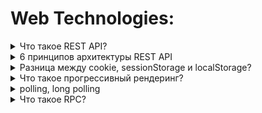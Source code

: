 # Web Technologies:

<details>
<summary>Что такое REST API?</summary>
<br />
<b>REST</b> (Representational State Transfer)  - это концепция (архитектура) для организации взаимодействия между независимыми объектами (приложениями) посредством протокола HTTP.
Включает в себя набор принципов (рекомендаций) взаимодействия клиент-серверных приложений. Обычно он представлен в формате JSON.

Основная идея REST API - разделение разных операций (чаще всего CRUD) при обращении к одному и тому же URL с помощью HTTP-методов.

Клиент посещает URL-адрес и отправляет серверу запрос, чтобы получить ответ.

![Test Image 4](https://github.com/danil2703/frontend-interview/blob/main/assets/web-technologies/1.png)
</details>

<details>
<summary>6 принципов архитектуры REST API</summary>
<br />

### 1. Клиент-серверная модель
Этот принцип требует отделять друг от друга два понятия: клиент и сервер.

Сервер — программа, в которой хранятся и обрабатываются ресурсы. Сервер может располагаться на одном или нескольких компьютерах; но даже в одном компьютере может быть несколько виртуальных серверов.

Клиент — программа, которая запрашивает у сервера доступ к ресурсам. Для этого она использует API.

### 2. Отсутствие состояния
Это значит, что на сервере не хранится никаких данных о прошлых взаимодействиях с клиентом — каждый запрос должен содержать всю информацию для его обработки.

Это снижает нагрузку на сервер, что особенно полезно, если к нему подключено одновременно много клиентов. Не нужно хранить дополнительную информацию о прошлых обращениях каждого из них. Достаточно обработать каждый запрос в отдельности.

### 3. Кэшируемость
Это ограничение требует, чтобы для данных в ответе на запрос явно было указано -- можно их кэшировать или нет. Если ответ поддерживает кэширование, то клиент имеет право повторно использовать данные в последующих эквивалентных запросов без обращения на сервер.

### 4. Единообразие интерфейса

Файлы обычно передаются клиенту не в том виде, в котором хранятся на сервере. В вебе их часто преобразуют в JSON или XML и только потом отправляют клиенту. Ответ на запросы к новому ресурсу должен приходить в том же формате, что и к старым, и сразу же содержать дополнительную информацию: что разрешается делать с ресурсом, можно ли его изменять и удалять на сервере и так далее.

REST накладывает на интерфейс четыре ограничения: 1) идентичность ресурсов; 2) манипуляция над ресурсами через представление; 3) исчерпывающие, понятные человеку сообщения; 4) гипермедиа (hypermedia) как движок для состояния приложения (HATEOAS).

### 5. Многоуровневая система

Многоуровневость достигается засчёт ограничения поведения компонентов таким образом, что компоненты "не видят" другие компоненты, кроме расположенных на ближайших уровнях, с которыми они взаимодействуют.

Между сервером и клиентом могут быть несколько промежуточных узлов, выполняющих вспомогательные функции, — прокси-серверы.

Они используются для кэширования, обеспечения безопасности, дополнительной обработки данных. Если основных серверов несколько, то дополнительные серверы-балансировщики могут распределять нагрузку между ними и решать, в какой из них направлять запрос:

Никто из участников цепочки не знает всего пути, который проходит запрос, — только своих «соседей» справа и слева.

![Test Image 4](https://github.com/danil2703/frontend-interview/blob/main/assets/web-technologies/2.png)

### 6. Код по требованию (необязательно)

Является необязательным принципом.

</details>

<details>
<summary>Разница между cookie, sessionStorage и localStorage?</summary>
<br />
<table>
    <thead>
        <tr>
            <th></th>
            <th><code>cookie</code></th>
            <th><code>localStorage</code></th>
            <th><code>sessionStorage</code></th>
        </tr>
    </thead>
    <tbody>
        <tr>
            <td>Инициатор</td>
            <td>Клиент или сервер. Сервер может использовать заголовок <code>Set-Cookie</code></td>
            <td>Клиент</td>
            <td>Клиент</td>
        </tr>
        <tr>
            <td>Срок хранения</td>
            <td>Устанавливается вручную</td>
            <td>Всегда</td>
            <td>До закрытия вкладки</td>
        </tr>
        <tr>
            <td>Хранение между сессиями</td>
            <td>Зависит от установки срока хранения</td>
            <td>Да</td>
            <td>Нет</td>
        </tr>
        <tr>
            <td>Отправка на сервер с каждым HTTP-запросом</td>
            <td>автоматически, с помощью заголовка <code>Cookie</code></td>
            <td>Нет</td>
            <td>Нет</td>
        </tr>
        <tr>
            <td>Емкость (на один домен)</td>
            <td>4 КБ</td>
            <td>5 МБ</td>
            <td>5 МБ</td>
        </tr>
        <tr>
            <td>Доступность</td>
            <td>В любом окне</td>
            <td>В любом окне</td>
            <td>В той же вкладке</td>
        </tr>
    </tbody>
</table>
</details>

<details>
<summary>Что такое прогрессивный рендеринг?</summary>
<br />
Чтобы понять что такое progressive rendering, нужно понимать отличие client-side rendering от server-side rendering.

При client-side rendering (CSR) контент отрисовывается на стороне клиента (в браузере). Такой подход используется в React, когда браузеру отсылается практически пустой HTML-документ, а потом запускается скрипт, который генерирует HTML в указанном скрипту теге. Как правило это `<div id="root">`. Пользователь будет видеть пустую страницу, пока JS-файл полностью не загрузится.

При server-side rendering (SSR) HTML-разметка генерируется на сервере, отсылается браузеру и после этого отрисовывается на клиенте. Пользователь увидит контент сразу же, но не сможет взаимодействовать со страницей, пока не загрузится JS-файл.

При использовании прогрессивного рендеринга, кусочки HTML генерируется на сервере и отсылаются браузеру в порядке их приоритетности. То есть, элементы с самым высоким приоритетом (например `<header>`, фон, главная интерактивная часть страницы) генерируются на сервере, отсылаются браузеру и отрисовываются в первую очередь. Это позволяет пользователю увидеть самый важный контент как можно скорее, не дожидаясь полной загрузки всего контента. То есть, progressive rendering что-то среднее между client-side rendering и server-side rendering.

Техники реализации прогрессивного рендеринга:

Ленивая загрузка (Lazy Loading). Загрузка контента по мере необходимости. Например, если страница достаточно большая, не нужно загружать изображения вне вьюпорта. Загрузка изображения стартует за некоторое время до того как она появится во вьюпорте. Эту же технику можно использовать для загрузки контента изначально скрытых элементов. Например, можно загрузить контент закрытого меню когда пользователь наводит курсор на кнопку открытия.
Приоритизация контента. Например, не загружать изначально все CSS-стили. Добавлять в `<head>` загрузку только тех стилей, которые нужны для текущей видимой области HTML-документа. Остальные стили можно добавить в `<body>`.

</details>


<details>
<summary>polling, long polling</summary>

### Polling
1. Отправляем запрос на сервер.
2. Получаем немедленный ответ.
3. Повторяем это действие каждые X секунд/минут/etc., чтобы получать актуальные данные для приложения (setInterval).

Такой подход подразумевает большое количество запросов на сервер. Это создаёт определённую нагрузку на сетевой трафик. Ресурсы сервера нагружаются только во время запроса, но выгружаются как только был отдан ответ.

##### Плюсы:

* Простота реализации. Причём, простота реализации тут достаточно условная. Клиентская часть – довольно проста, а вот сервер получает сразу большой поток запросов. Даже если клиент ушёл пить чай – его браузер каждые 10 секунд будет «долбить» сервер запросами. Готов ли сервер к такому?

##### Минусы:

* Лишний входящий трафик на сервер. При каждом запросе браузер передает множество заголовков и в ответ получает, кроме данных, также заголовки. Для некоторых приложений трафик заголовков может в 10 и более раз превосходить трафик реальных данных.
* Задержки между событием и уведомлением. Сервер отсылает данные не тогда, когда они появились, а когда прилетит новый запрос.
* Серверу приходится хранить события пока клиент не заберет их или пока они не устареют. Это можно перекрыть, добавив кеширующий слой типа Varnish (потребуется больше памяти).

### Long Polling

1. Отправляем запрос на сервер.
2. Соединение не закрывается сервером, пока не появится сообщение.
3. Когда сообщение появилось – сервер отвечает на запрос, пересылая данные.
4. Браузер тут же делает новый запрос.

Улучшенный вариант предыдущего метода. Клиент отправляет запрос на сервер, сервер держит открытое соединение (thread) пока не придут какие-нибудь данные или клиент не отключится самостоятельно. Как только данные пришли — отправляется ответ и соединение закрывается, открывается следующее и так далее.

##### Плюсы:
* Минимальное количество запросов. Не нужно постоянно «долбать» сервер запросами.
* Realtime-отдача данных.
##### Минусы:
* Потребляет больше серверных ресурсов. Нагрузка существенно увеличивается, если входящие данные имеют большой размер.


</details>

<details>
<summary>Что такое RPC?</summary>
<br />
<b>RPC</b> (Remote Procedure Call) — это способ, позволяющий программе на одном компьютере вызвать функцию на другом компьютере так, будто эта функция находится на первом компьютере. Представьте, что вы просите друга сделать что-то за вас — это и есть идея RPC.

RPC работает следующим образом:

Клиент (тот, кто делает запрос) отправляет запрос на сервер, сообщая, какую функцию он хочет выполнить и какие данные нужно использовать (аргументы).
Сервер (тот, кто обрабатывает запрос) получает запрос, выполняет функцию и отправляет результат обратно клиенту.

В RPC клиент вызывает функции напрямую, используя бинарные форматы для передачи данных, тогда как в REST используются стандартные HTTP-запросы и текстовые форматы, такие как JSON или XML.

RPC лучше подходит для внутреннего взаимодействия между микросервисами из-за высокой производительности и низкого оверхеда. Применяется, когда важна скорость и эффективность передачи данных.

### Преимущество RPC:

RPC может быть быстрее и эффективнее за счет использования бинарных форматов данных и прямых вызовов функций, что снижает оверхед по сравнению с REST.
Бинарные форматы (например, Protocol Buffers) более компактны и быстрее обрабатываются.
Вызов функций напрямую упрощает структуру взаимодействия и уменьшает задержки.
В высоконагруженных системах, где важна минимальная задержка и максимальная производительность, использование RPC позволяет ускорить обмен данными между сервисами.

</details>